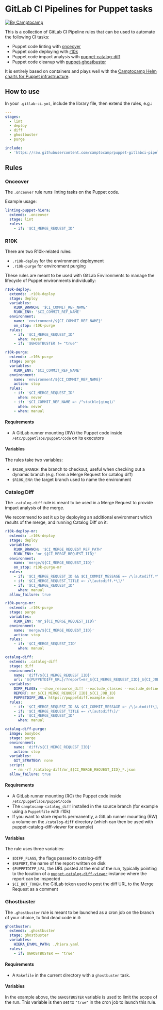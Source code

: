 # GitLab CI Pipelines for Puppet tasks

[![By Camptocamp](https://img.shields.io/badge/by-camptocamp-fb7047.svg)](http://www.camptocamp.com)


This is a collection of GitLab CI Pipeline rules that can be used to automate
the following CI tasks:

* Puppet code linting with [onceover](https://github.com/dylanratcliffe/onceover)
* Puppet code deploying with [r10k](https://github.com/puppetlabs/r10k)
* Puppet code impact analysis with [puppet-catalog-diff](https://github.com/camptocamp/puppet-catalog-diff)
* Puppet code cleanup with [puppet-ghostbuster](https://github.com/camptocamp/puppet-ghostbuster)


It is entirely based on containers and plays well with the [Camptocamp Helm charts for Puppet infrastructure](https://github.com/camptocamp/charts).


## How to use

In your `.gitlab-ci.yml`, include the library file, then extend the rules, e.g.:

```yaml
---
stages:
  - lint
  - deploy
  - diff
  - ghostbuster
  - purge

include:
  - 'https://raw.githubusercontent.com/camptocamp/puppet-gitlabci-pipelines/master/.gitlab-ci.yml'
```

## Rules


### Onceover

The `.onceover` rule runs linting tasks on the Puppet code.

Example usage:

```yaml
linting-puppet-hiera:
  extends: .onceover
  stage: lint
  rules:
    - if: '$CI_MERGE_REQUEST_ID'
```


### R10K

There are two R10k-related rules:

- `.r10k-deploy` for the environment deployment
- `.r10k-purge` for environment purging

These rules are meant to be used with GitLab Environments to manage the
lifecycle of Puppet environments individually:

```yaml
r10k-deploy:
  extends: .r10k-deploy
  stage: deploy
  variables:
    R10K_BRANCH: '$CI_COMMIT_REF_NAME'
    R10K_ENV: '$CI_COMMIT_REF_NAME'
  environment:
    name: 'environment/${CI_COMMIT_REF_NAME}'
    on_stop: r10k-purge
  rules:
    - if: '$CI_MERGE_REQUEST_ID'
      when: never
    - if: '$GHOSTBUSTER != "true"'

r10k-purge:
  extends: .r10k-purge
  stage: purge
  variables:
    R10K_ENV: '$CI_COMMIT_REF_NAME'
  environment:
    name: 'environment/${CI_COMMIT_REF_NAME}'
    action: stop
  rules:
    - if: '$CI_MERGE_REQUEST_ID'
      when: never
    - if: '$CI_COMMIT_REF_NAME =~ /^sta(ble|ging)/'
      when: never
    - when: manual
```


#### Requirements

- A GitLab runner mounting (RW) the Puppet code inside `/etc/puppetlabs/puppet/code`
  on its executors


#### Variables

The rules take two variables:

- `$R10K_BRANCH`: the branch to checkout, useful when checking out a dynamic
  branch (e.g. from a Merge Request for catalog diff)
- `$R10K_ENV`: the target branch used to name the environment


### Catalog Diff

The `.catalog-diff` rule is meant to be used in a Merge Request to provide
impact analysis of the merge.

We recommend to set it up by deploying an additional environment which results
of the merge, and running Catalog Diff on it:

```yaml
r10k-deploy-mr:
  extends: .r10k-deploy
  stage: deploy
  variables:
    R10K_BRANCH: '$CI_MERGE_REQUEST_REF_PATH'
    R10K_ENV: 'mr_${CI_MERGE_REQUEST_IID}'
  environment:
    name: 'merge/${CI_MERGE_REQUEST_IID}'
    on_stop: r10k-purge-mr
  rules:
    - if: '$CI_MERGE_REQUEST_ID && $CI_COMMIT_MESSAGE =~ /\[autodiff.*\]/'
    - if: '$CI_MERGE_REQUEST_TITLE =~ /\[autodiff.*\]/'
    - if: '$CI_MERGE_REQUEST_ID'
      when: manual
  allow_failure: true

r10k-purge-mr:
  extends: .r10k-purge
  stage: purge
  variables:
    R10K_ENV: 'mr_${CI_MERGE_REQUEST_IID}'
  environment:
    name: 'merge/${CI_MERGE_REQUEST_IID}'
    action: stop
  rules:
    - if: '$CI_MERGE_REQUEST_IID'
      when: manual

catalog-diff:
  extends: .catalog-diff
  stage: diff
  environment:
    name: 'diff/${CI_MERGE_REQUEST_IID}'
    url: '${PUPPETDIFF_URL}/?report=mr_${CI_MERGE_REQUEST_IID}_${CI_JOB_ID}'
  variables:
    DIFF_FLAGS: --show_resource_diff --exclude_classes --exclude_defined_resources --changed_depth 1000 --old_catalog_from_puppetdb --certless --threads 8 --ignore_parameters alias --exclude_resource_types Stage
    REPORT: mr_${CI_MERGE_REQUEST_IID}_${CI_JOB_ID}
    PUPPETDIFF_URL: https://puppetdiff.example.com
  rules:
    - if: '$CI_MERGE_REQUEST_ID && $CI_COMMIT_MESSAGE =~ /\[autodiff\]/'
    - if: '$CI_MERGE_REQUEST_TITLE =~ /\[autodiff\]/'
    - if: '$CI_MERGE_REQUEST_ID'
      when: manual

catalog-diff-purge:
  image: busybox
  stage: purge
  environment:
    name: 'diff/${CI_MERGE_REQUEST_IID}'
    action: stop
  variables:
    GIT_STRATEGY: none
  script:
    - rm -rf /catalog-diff/mr_${CI_MERGE_REQUEST_IID}_*.json
  allow_failure: true
```


#### Requirements

- A GitLab runner mounting (RO) the Puppet code inside `/etc/puppetlabs/puppet/code`
- The `camptocamp-catalog_diff` installed in the source branch (for example
  using a `Puppetfile` with r10k)
- If you want to store reports permanently, a GitLab runner mounting (RW)
  a volume on the `/catalog-diff` directory (which can then be used with
  puppet-catalog-diff-viewer for example)


#### Variables

The rule uses three variables:

- `$DIFF_FLAGS`, the flags passed to catalog-diff
- `$REPORT`, the name of the report written on disk
- `$PUPPETDIFF_URL`, the URL posted at the end of the run, typically pointing
  to the location of a [`puppet-catalog-diff-viewer`](https://github.com/camptocamp/puppet-catalog-diff-viewer) instance where the report can be inspected
- `$CI_BOT_TOKEN`, the GitLab token used to post the diff URL to the Merge
  Request as a comment


### Ghostbuster


The `.ghostbuster` rule is meant to be launched as a cron job on the branch of
your choice, to find dead code in it:

```yaml
ghostbuster:
  extends: .ghostbuster
  stage: ghostbuster
  variables:
    HIERA_EYAML_PATH: ./hiera.yaml
  rules:
    - if: $GHOSTBUSTER == "true"
```


#### Requirements

- A `Rakefile` in the current directory with a `ghostbuster` task.


#### Variables

In the example above, the `$GHOSTBUSTER` variable is used to limit the scope of the run.
This variable is then set to `"true"` in the cron job to launch this rule.
